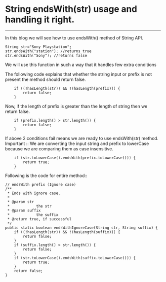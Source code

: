 String endsWith(str) usage and handling it right.
=========
------ 

In this blog we will see how to use endsWith() method of String API.

```
String str="Sony Playstation";
str.endsWith("station"); //returns true
str.endsWith("Sony"); //returns false
```

We will use this function in such a way that it handles few extra conditions

The following code explains that whether the string input or prefix is not present the method should return false.
```
    if ((!hasLength(str)) && !(hasLength(prefix))) {
		return false;
	}
```

Now, if the length of prefix is greater than the length of string then we return false.
```
	if (prefix.length() > str.length()) {
		return false;
	}
```

If above 2 conditions fail means we are ready to use endsWith(str) method.
Important :: We are converting the input string and prefix to lowerCase because we are comparing them as case insensitive.
```
	if (str.toLowerCase().endsWith(prefix.toLowerCase())) {
		return true;
	}
```

Following is the code for entire method::

    // endsWith prefix (Ignore case)
	/**
	 * Ends with ignore case.
	 *
	 * @param str
	 *            the str
	 * @param suffix
	 *            the suffix
	 * @return true, if successful
	 */
	public static boolean endsWithIgnoreCase(String str, String suffix) {
		if ((!hasLength(str)) && !(hasLength(suffix))) {
			return false;
		}
		if (suffix.length() > str.length()) {
			return false;
		}
		if (str.toLowerCase().endsWith(suffix.toLowerCase())) {
			return true;
		}
		return false;
	}
	
